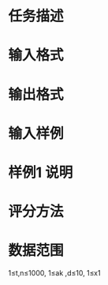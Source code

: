 

# 任务描述



# 输入格式



# 输出格式



# 输入样例



# 样例1 说明



# 评分方法



# 数据范围


<p>
	1≤t,n≤1000, 1≤ak ,d≤10, 1≤x1<x2<…<xn≤10000, 1≤yk≤t<="" p=""></x2<…<xn≤10000,>
</p>
